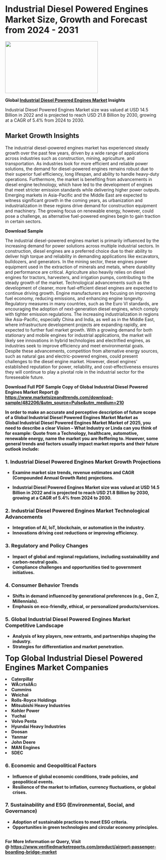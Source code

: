 <H1>Industrial Diesel Powered Engines Market Size, Growth and Forecast from 2024 - 2031</H1><img class="aligncenter size-medium wp-image-584254" src="https://thirdeyenews.in/wp-content/uploads/2024/09/Global-Market-Research-300x168.jpeg" alt="" width="300" height="168" /><p><strong>Global&nbsp;<a href="https://www.marketsizeandtrends.com/download-sample/482206/&amp;utm_source=Pulse&amp;utm_medium=210">Industrial Diesel Powered Engines Market</a> Insights</strong></p><p>Industrial Diesel Powered Engines Market size was valued at USD 14.5 Billion in 2022 and is projected to reach USD 21.8 Billion by 2030, growing at a CAGR of 5.4% from 2024 to 2030.</p><p><h2>Market Growth Insights</h2> <p>The industrial diesel-powered engines market has experienced steady growth over the past few years, driven by a wide range of applications across industries such as construction, mining, agriculture, and transportation. As industries look for more efficient and reliable power solutions, the demand for diesel-powered engines remains robust due to their superior fuel efficiency, long lifespan, and ability to handle heavy-duty operations. Furthermore, the market is benefiting from advancements in diesel engine technology, which have led to the development of engines that meet stricter emission standards while delivering higher power outputs. Emerging markets in Asia-Pacific and the Middle East are expected to witness significant growth in the coming years, as urbanization and industrialization in these regions drive demand for construction equipment and machinery. The growing focus on renewable energy, however, could pose a challenge, as alternative fuel-powered engines begin to gain traction in certain sectors.</p> <p><strong>Download Sample</strong></p> <p>The industrial diesel-powered engines market is primarily influenced by the increasing demand for power solutions across multiple industrial sectors. In construction, diesel engines are a preferred choice due to their ability to deliver high torque and reliability in demanding applications like excavators, bulldozers, and generators. In the mining sector, these engines power equipment used in the extraction of minerals and metals, where durability and performance are critical. Agriculture also heavily relies on diesel engines for tractors, harvesters, and irrigation pumps, contributing to the steady growth of the market. Technological advancements such as the development of cleaner, more fuel-efficient diesel engines are expected to continue driving growth. Engine manufacturers are focusing on improving fuel economy, reducing emissions, and enhancing engine longevity. Regulatory measures in many countries, such as the Euro VI standards, are encouraging the adoption of next-generation diesel engines, which comply with tighter emission regulations. The increasing industrialization in regions like Asia-Pacific, especially China and India, as well as in the Middle East, where infrastructure development projects are expanding rapidly, are expected to further fuel market growth. With a growing demand for both stationary and mobile engines for industrial applications, the market will likely see innovations in hybrid technologies and electrified engines, as industries seek to improve efficiency and meet environmental goals. Despite these advancements, competition from alternative energy sources, such as natural gas and electric-powered engines, could present challenges to the diesel engine market. However, diesel engines' established reputation for power, reliability, and cost-effectiveness ensures they will continue to play a pivotal role in the industrial sector for the foreseeable future.</p> <p><strong></p><p><span class=""><strong>Download Full PDF Sample Copy of Global Industrial Diesel Powered Engines Market Report</strong> @ <a href="https://www.marketsizeandtrends.com/download-sample/482206/&amp;utm_source=Pulse&amp;utm_medium=210" target="_blank">https://www.marketsizeandtrends.com/download-sample/482206/&amp;utm_source=Pulse&amp;utm_medium=210</a></span></p><p>In order to make an accurate and perceptive description of future scope of a Global&nbsp;Industrial Diesel Powered Engines Market Market as Global&nbsp;Industrial Diesel Powered Engines Market Market of 2025, you need to describe a clear Vision &ndash; What Industry or Linda can you think of for example: Quote from a Technology, healthcare, automotive, renewable energy, name the market you are Reffering to. However, some general trends and factors usually impact market reports and their future outlook include:</p><h3>1.&nbsp;<strong>Industrial Diesel Powered Engines Market Growth Projections</strong></h3><ul><li>Examine market size trends, revenue estimates and CAGR (Compounded Annual Growth Rate) projections.</li><li><p>Industrial Diesel Powered Engines Market size was valued at USD 14.5 Billion in 2022 and is projected to reach USD 21.8 Billion by 2030, growing at a CAGR of 5.4% from 2024 to 2030.</p></li></ul><h3>2.&nbsp;<strong>Industrial Diesel Powered Engines Market Technological Advancements</strong></h3><ul><li>Integration of AI, IoT, blockchain, or automation in the industry.</li><li>Innovations driving cost reductions or improving efficiency.</li></ul><h3>3.&nbsp;<strong>Regulatory and Policy Changes</strong></h3><ul><li>Impact of global and regional regulations, including sustainability and carbon-neutral goals.</li><li>Compliance challenges and opportunities tied to government initiatives.</li></ul><h3>4.&nbsp;<strong>Consumer Behavior Trends</strong></h3><ul><li>Shifts in demand influenced by generational preferences (e.g., Gen Z, Millennials).</li><li>Emphasis on eco-friendly, ethical, or personalized products/services.</li></ul><h3>5.&nbsp;<strong>Global Industrial Diesel Powered Engines Market Competitive Landscape</strong></h3><ul><li>Analysis of key players, new entrants, and partnerships shaping the industry.</li><li>Strategies for differentiation and market penetration.</li></ul><p data-pm-slice="1 1 []"><span style="color: inherit; font-family: inherit; font-size: 25px;">Top Global Industrial Diesel Powered Engines Market Companies</span></p><div class="" data-test-id=""><p><li>Caterpillar</li><li> WÃ¤rtsilÃ¤</li><li> Cummins</li><li> Weichai</li><li> Rolls-Royce Holdings</li><li> Mitsubishi Heavy Industries</li><li> Kohler Power</li><li> Yuchai</li><li> Volvo Penta</li><li> Hyundai Heavy Industries</li><li> Doosan</li><li> Yanmar</li><li> John Deere</li><li> MAN Engines</li><li> SDEC</li></p></div><h3>6.&nbsp;<strong>Economic and Geopolitical Factors</strong></h3><ul><li>Influence of global economic conditions, trade policies, and geopolitical events.</li><li>Resilience of the market to inflation, currency fluctuations, or global crises.</li></ul><h3>7.&nbsp;<strong>Sustainability and ESG (Environmental, Social, and Governance)</strong></h3><ul><li>Adoption of sustainable practices to meet ESG criteria.</li><li>Opportunities in green technologies and circular economy principles.</li></ul><h2><strong style="font-size: 14px;">For More Information or Query, Visit @&nbsp;</strong><a style="background-color: #ffffff; font-size: 14px;" href="https://www.marketsizeandtrends.com/report/industrial-diesel-powered-engines-market/" target="_blank">https://www.verifiedmarketreports.com/product/airport-passenger-boarding-bridge-market</a></h2>
